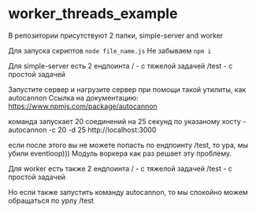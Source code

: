 # worker_threads_example

В репозитории присутствуют 2 папки, simple-server and worker

Для запуска скриптов ```node file_name.js```
Не забываем ```npm i```

Для simple-server есть 2 ендпоинта
/ - с тяжелой задачей
/test - с простой задачей

Запустите сервер и нагрузите сервер при помощи такой утилиты, как autocannon
Ссылка на документацию: https://www.npmjs.com/package/autocannon

команда запускает 20 соединений на 25 секунд по указаному хосту - autocannon -c 20 -d 25 http://localhost:3000

если после этого вы не можете попасть по ендпоинту /test, то ура, мы убили eventloop)))
Модуль воркера как раз решает эту проблему.

Для worker есть также 2 ендпоинта
/ - с тяжелой задачей
/test - с простой задачей

Но если также запустить команду autocannon, то мы спокойно можем обращаться по урлу /test
